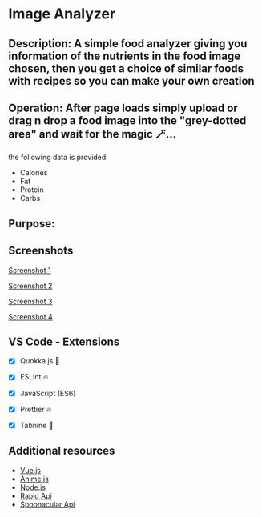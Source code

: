 # Image Analyzer

## Description: A simple food analyzer giving you information of the nutrients in the food image chosen, then you get a choice of similar foods with recipes so you can make your own creation


## Operation: After page loads simply upload or drag n drop a food image into the "grey-dotted area" and wait for the magic 🪄...
the following data is provided:

 - Calories
 - Fat
 - Protein
 - Carbs

                               
                               
                               

## Purpose:

## Screenshots

[Screenshot 1](https://user-images.githubusercontent.com/125808990/233476581-2fd1476a-492d-4a55-b869-158e9eb88f32.png)

[Screenshot 2](https://user-images.githubusercontent.com/125808990/233476678-512850dd-349b-467a-a749-eee76037daa4.png)

[Screenshot 3](https://user-images.githubusercontent.com/125808990/233476788-7c991ffe-a123-4ea6-8d14-f1abec9d4686.png)

[Screenshot 4](https://user-images.githubusercontent.com/125808990/233476870-70b16c82-2c8e-41a4-8d27-03fd79f961e3.png)


## VS Code - Extensions

- [x] Quokka.js 🤖
- [x] ESLint 🔥
- [x] JavaScript (ES6) 
- [x] Prettier 🔥
- [x] Tabnine 🤖


## Additional resources

- [Vue.js](https://vuejs.org/)
- [Anime.js](https://animejs.com/)
- [Node.js](https://nodejs.org/api/synopsis.html)
- [Rapid Api](https://rapidapi.com/)
- [Spoonacular Api](https://rapidapi.com/spoonacular/api/recipe-food-nutrition/)
